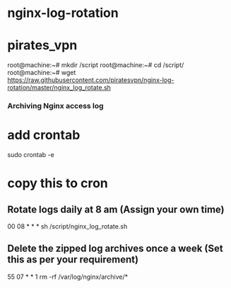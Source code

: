 # nginx-log-rotation
# pirates_vpn
root@machine:~# mkdir /script
root@machine:~# cd /script/
root@machine:~# wget https://raw.githubusercontent.com/piratesvpn/nginx-log-rotation/master/nginx_log_rotate.sh

### Archiving Nginx access log ###

# add crontab
sudo crontab -e 
# copy this to cron

## Rotate logs daily at 8 am (Assign your own time)
00 08 * * * sh /script/nginx_log_rotate.sh
## Delete the zipped log archives once a week (Set this as per your requirement)
55 07 * * 1 rm -rf /var/log/nginx/archive/*


